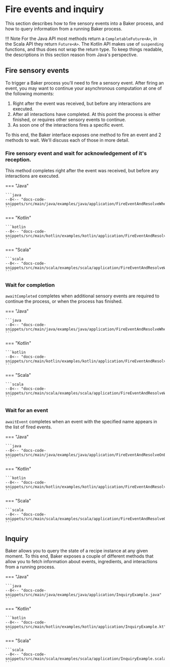 # Fire events and inquiry

This section describes how to fire sensory events into a Baker process, and how to query information from a running
Baker process.

!!! Note
    For the Java API most methods return a `CompletableFuture<A>`, in the Scala API they return `Future<A>`. The Kotlin
    API makes use of `suspending` functions, and thus does not wrap the return type. To keep things readable,
    the descriptions in this section reason from Java's perspective.

## Fire sensory events

To trigger a Baker process you'll need to fire a sensory event. After firing an event, you may want to continue your 
asynchronous computation at one of the following moments:

1. Right after the event was received, but before any interactions are executed.
2. After all interactions have completed. At this point the process is either finished, or requires other sensory events to continue.
3. As soon one of the interactions fires a specific event.

To this end, the Baker interface exposes one method to fire an event and 2 methods to wait. We'll discuss each of those in more detail.

### Fire sensory event and wait for acknowledgement of it's reception.

This method completes right after the event was received, but before any interactions are executed. 

=== "Java"

    ```java
    --8<-- "docs-code-snippets/src/main/java/examples/java/application/FireEventAndResolveWhenReceived.java"
    ```

=== "Kotlin"

    ```kotlin
    --8<-- "docs-code-snippets/src/main/kotlin/examples/kotlin/application/FireEventAndResolveWhenReceived.kt"
    ```

=== "Scala"

    ```scala
    --8<-- "docs-code-snippets/src/main/scala/examples/scala/application/FireEventAndResolveWhenReceived.scala"
    ```

### Wait for completion

`awaitCompleted` completes when additional sensory events are required to continue
the process, or when the process has finished.

=== "Java"

    ```java
    --8<-- "docs-code-snippets/src/main/java/examples/java/application/FireEventAndResolveWhenCompleted.java"
    ```

=== "Kotlin"

    ```kotlin
    --8<-- "docs-code-snippets/src/main/kotlin/examples/kotlin/application/FireEventAndResolveWhenCompleted.kt"
    ```

=== "Scala"

    ```scala
    --8<-- "docs-code-snippets/src/main/scala/examples/scala/application/FireEventAndResolveWhenCompleted.scala"
    ```

### Wait for an event

`awaitEvent` completes when an event with the specified name appears in the list of fired events. 

=== "Java"

    ```java
    --8<-- "docs-code-snippets/src/main/java/examples/java/application/FireEventAndResolveOnEvent.java"
    ```

=== "Kotlin"

    ```kotlin
    --8<-- "docs-code-snippets/src/main/kotlin/examples/kotlin/application/FireEventAndResolveOnEvent.kt"
    ```

=== "Scala"

    ```scala
    --8<-- "docs-code-snippets/src/main/scala/examples/scala/application/FireEventAndResolveOnEvent.scala"
    ```

## Inquiry
Baker allows you to query the state of a recipe instance at any given moment. To this end, Baker exposes a couple
of different methods that allow you to fetch information about events, ingredients, and interactions from a running process.

=== "Java"

    ```java
    --8<-- "docs-code-snippets/src/main/java/examples/java/application/InquiryExample.java"
    ```

=== "Kotlin"

    ```kotlin
    --8<-- "docs-code-snippets/src/main/kotlin/examples/kotlin/application/InquiryExample.kt"
    ```

=== "Scala"

    ```scala
    --8<-- "docs-code-snippets/src/main/scala/examples/scala/application/InquiryExample.scala"
    ```